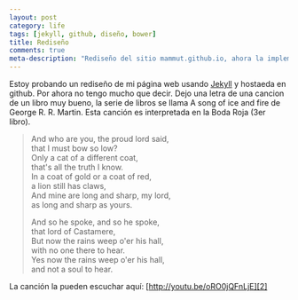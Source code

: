 ```yaml
---
layout: post
category: life
tags: [jekyll, github, diseño, bower]
title: Rediseño
comments: true
meta-description: "Rediseño del sitio mammut.github.io, ahora la implementado utilizando Jekyll."
---
```


Estoy probando un rediseño de mi página web usando [Jekyll][1] y hostaeda en github. Por ahora no tengo mucho que decir. Dejo una letra de una cancion de un libro muy bueno, la serie de libros se llama A song of ice and fire de George R. R. Martin. Esta canción es interpretada en la Boda Roja (3er libro).
<!-- excerpt -->

> And who are you, the proud lord said,  
> that I must bow so low?  
> Only a cat of a different coat,  
> that's all the truth I know.  
> In a coat of gold or a coat of red,  
> a lion still has claws,  
> And mine are long and sharp, my lord,  
> as long and sharp as yours.  
>  
> And so he spoke, and so he spoke,  
> that lord of Castamere,  
> But now the rains weep o'er his hall,  
> with no one there to hear.  
> Yes now the rains weep o'er his hall,  
> and not a soul to hear.  

La canción la pueden escuchar aquí: [http://youtu.be/oRO0jQFnLjE][2]

[1]: //jekyllrb.com
[2]: //youtu.be/oRO0jQFnLjE